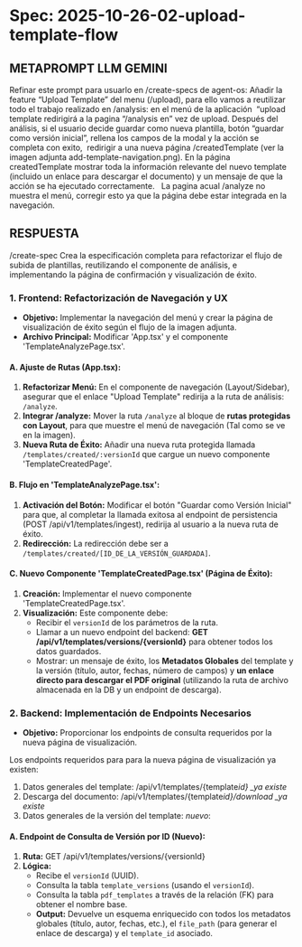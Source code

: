 # Spec: 2025-10-26-02-upload-template-flow

## METAPROMPT LLM GEMINI

Refinar este prompt para usuarlo en /create-specs de agent-os: Añadir la feature “Upload Template” del menu (/upload), para ello vamos a reutilizar todo el trabajo realizado en /analysis: en el menú de la aplicación  “upload template redirigirá a la pagina “/analysis en” vez de upload. Después del análisis, si el usuario decide guardar como nueva plantilla, botón “guardar como versión inicial”, rellena los campos de la modal y la acción se completa con exito,  redirigir a una nueva página /createdTemplate (ver la imagen adjunta add-template-navigation.png). En la página createdTemplate mostrar toda la información relevante del nuevo template (incluido un enlace para descargar el documento) y un mensaje de que la acción se ha ejecutado correctamente.  
La pagina acual /analyze no muestra el menú, corregir esto ya que la página debe estar integrada en la navegación.

## RESPUESTA

/create-spec
Crea la especificación completa para refactorizar el flujo de subida de plantillas, reutilizando el componente de análisis, e implementando la página de confirmación y visualización de éxito.

### 1. Frontend: Refactorización de Navegación y UX

- **Objetivo:** Implementar la navegación del menú y crear la página de visualización de éxito según el flujo de la imagen adjunta.
- **Archivo Principal:** Modificar 'App.tsx' y el componente 'TemplateAnalyzePage.tsx'.

#### A. Ajuste de Rutas (App.tsx):

1.  **Refactorizar Menú:** En el componente de navegación (Layout/Sidebar), asegurar que el enlace "Upload Template" redirija a la ruta de análisis: `/analyze`.
2.  **Integrar /analyze:** Mover la ruta `/analyze` al bloque de **rutas protegidas con Layout**, para que muestre el menú de navegación (Tal como se ve en la imagen).
3.  **Nueva Ruta de Éxito:** Añadir una nueva ruta protegida llamada `/templates/created/:versionId` que cargue un nuevo componente 'TemplateCreatedPage'.

#### B. Flujo en 'TemplateAnalyzePage.tsx':

1.  **Activación del Botón:** Modificar el botón "Guardar como Versión Inicial" para que, al completar la llamada exitosa al endpoint de persistencia (POST /api/v1/templates/ingest), redirija al usuario a la nueva ruta de éxito.
2.  **Redirección:** La redirección debe ser a `/templates/created/[ID_DE_LA_VERSIÓN_GUARDADA]`.

#### C. Nuevo Componente 'TemplateCreatedPage.tsx' (Página de Éxito):

1.  **Creación:** Implementar el nuevo componente 'TemplateCreatedPage.tsx'.
2.  **Visualización:** Este componente debe:
    - Recibir el `versionId` de los parámetros de la ruta.
    - Llamar a un nuevo endpoint del backend: **GET /api/v1/templates/versions/{versionId}** para obtener todos los datos guardados.
    - Mostrar: un mensaje de éxito, los **Metadatos Globales** del template y la versión (título, autor, fechas, número de campos) y **un enlace directo para descargar el PDF original** (utilizando la ruta de archivo almacenada en la DB y un endpoint de descarga).

### 2. Backend: Implementación de Endpoints Necesarios

- **Objetivo:** Proporcionar los endpoints de consulta requeridos por la nueva página de visualización.

Los endpoints requeridos para para la nueva página de visualización ya existen:

1. Datos generales del template: /api/v1/templates/{template*id} \_ya existe*
2. Descarga del documento: /api/v1/templates/{template*id}/download \_ya existe*
3. Datos generales de la versión del template: _nuevo_:

#### A. Endpoint de Consulta de Versión por ID (Nuevo):

1.  **Ruta:** GET /api/v1/templates/versions/{versionId}
2.  **Lógica:**
    - Recibe el `versionId` (UUID).
    - Consulta la tabla `template_versions` (usando el `versionId`).
    - Consulta la tabla `pdf_templates` a través de la relación (FK) para obtener el nombre base.
    - **Output:** Devuelve un esquema enriquecido con todos los metadatos globales (título, autor, fechas, etc.), el `file_path` (para generar el enlace de descarga) y el `template_id` asociado.
